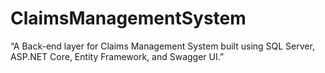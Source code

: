 # ClaimsManagementSystem
“A Back-end layer for Claims Management System built using SQL Server, ASP.NET Core, Entity Framework, and Swagger UI.”
